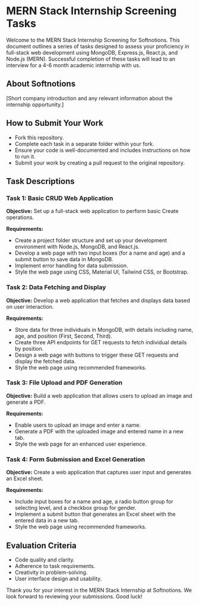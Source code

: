 # MERN Stack Internship Screening Tasks

Welcome to the MERN Stack Internship Screening for Softnotions. This document outlines a series of tasks designed to assess your proficiency in full-stack web development using MongoDB, Express.js, React.js, and Node.js (MERN). Successful completion of these tasks will lead to an interview for a 4-6 month academic internship with us.

## About Softnotions

[Short company introduction and any relevant information about the internship opportunity.]

## How to Submit Your Work

- Fork this repository.
- Complete each task in a separate folder within your fork.
- Ensure your code is well-documented and includes instructions on how to run it.
- Submit your work by creating a pull request to the original repository.

## Task Descriptions

### Task 1: Basic CRUD Web Application

**Objective:** Set up a full-stack web application to perform basic Create operations.

**Requirements:**
- Create a project folder structure and set up your development environment with Node.js, MongoDB, and React.js.
- Develop a web page with two input boxes (for a name and age) and a submit button to save data in MongoDB.
- Implement error handling for data submission.
- Style the web page using CSS, Material UI, Tailwind CSS, or Bootstrap.

### Task 2: Data Fetching and Display

**Objective:** Develop a web application that fetches and displays data based on user interaction.

**Requirements:**
- Store data for three individuals in MongoDB, with details including name, age, and position (First, Second, Third).
- Create three API endpoints for GET requests to fetch individual details by position.
- Design a web page with buttons to trigger these GET requests and display the fetched data.
- Style the web page using recommended frameworks.

### Task 3: File Upload and PDF Generation

**Objective:** Build a web application that allows users to upload an image and generate a PDF.

**Requirements:**
- Enable users to upload an image and enter a name.
- Generate a PDF with the uploaded image and entered name in a new tab.
- Style the web page for an enhanced user experience.

### Task 4: Form Submission and Excel Generation

**Objective:** Create a web application that captures user input and generates an Excel sheet.

**Requirements:**
- Include input boxes for a name and age, a radio button group for selecting level, and a checkbox group for gender.
- Implement a submit button that generates an Excel sheet with the entered data in a new tab.
- Style the web page using recommended frameworks.

## Evaluation Criteria

- Code quality and clarity.
- Adherence to task requirements.
- Creativity in problem-solving.
- User interface design and usability.

Thank you for your interest in the MERN Stack Internship at Softnotions. We look forward to reviewing your submissions. Good luck!
